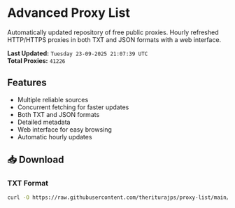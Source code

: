 # Advanced Proxy List

Automatically updated repository of free public proxies. Hourly refreshed HTTP/HTTPS proxies in both TXT and JSON formats with a web interface.

**Last Updated:** `Tuesday 23-09-2025 21:07:39 UTC`  
**Total Proxies:** `41226`

## Features
- Multiple reliable sources
- Concurrent fetching for faster updates
- Both TXT and JSON formats
- Detailed metadata
- Web interface for easy browsing
- Automatic hourly updates

## 📥 Download

### TXT Format
```bash
curl -O https://raw.githubusercontent.com/theriturajps/proxy-list/main/proxies.txt